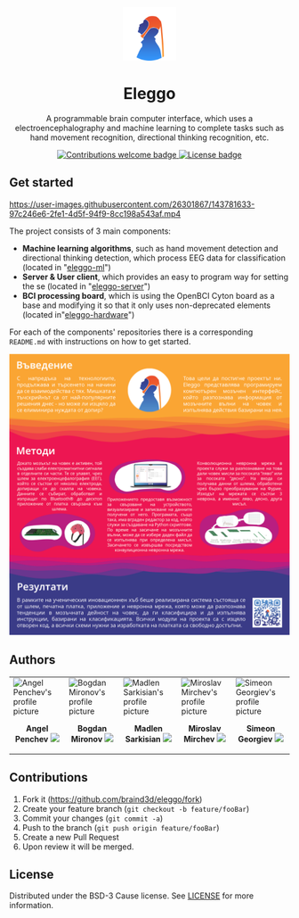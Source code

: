 <p align="center">
  <img width=96px src="./docs/promotional/logo.png" />
  <h1 align="center">Eleggo</h1>
  <p align="center">
    A programmable brain computer interface, which uses a electroencephalography and machine learning to complete tasks such as hand movement recognition, directional thinking recognition, etc.
  </p>
</p>

<p align="center">
    <a href="https://github.com/braind3d/Eleggo/fork">
        <img src="https://img.shields.io/badge/contributions-welcome-brightgreen.svg?color=FAA533&style=flat-square" alt="Contributions welcome badge" />
    </a>
    <a href="LICENSE">
        <img src="https://img.shields.io/github/license/braind3d/eleggo?color=FAA533&style=flat-square" alt="License badge" />
    </a>
</p>

## Get started


https://user-images.githubusercontent.com/26301867/143781633-97c246e6-2fe1-4d5f-94f9-8cc198a543af.mp4


The project consists of 3 main components:
- **Machine learning algorithms**, such as hand movement detection and directional thinking detection, which process EEG data for classification (located in "[eleggo-ml](https://github.com/braind3d/eleggo-ml)")
- **Server & User client**, which provides an easy to program way for setting the se (located in "[eleggo-server](https://github.com/braind3d/eleggo-server)")
- **BCI processing board**, which is using the OpenBCI Cyton board as a base and modifying it so that it only uses non-deprecated elements (located in"[eleggo-hardware](https://github.com/braind3d/eleggo-hardware)")

For each of the components' repositories there is a corresponding `README.md` with instructions on how to get started.

<p align="center">
    <img src="./docs/promotional/poster.png" alt="Eleggo poster" />
</p>

## Authors
<table width="100%">

  <tr>
    <td>
        <img width="500px" src="https://github.com/angel-penchev.png" alt="Angel Penchev's profile picture" />
        <p align="center">
            <b>Angel Penchev</b>
            <a href="https://github.com/angel-penchev/">
                <img src="https://img.shields.io/badge/GitHub-100000?style=flat-square&logo=github&logoColor=white" />
            </a>
        </p>
    </td>
    <td>
        <img width="500px" src="https://github.com/bogdanmironov.png" alt="Bogdan Mironov's profile picture" />
        <p align="center">
            <b>Bogdan Mironov</b>
            <a href="https://github.com/bogdanmironov/">
                <img src="https://img.shields.io/badge/GitHub-100000?style=flat-square&logo=github&logoColor=white" />
            </a>
        </p>
    </td>
    <td>
        <img width="500px" src="https://github.com/Maddie02.png" alt="Madlen Sarkisian's profile picture" />
        <p align="center">
            <b>Madlen Sarkisian</b>
            <a href="https://github.com/Maddie02/">
                <img src="https://img.shields.io/badge/GitHub-100000?style=flat-square&logo=github&logoColor=white" />
            </a>
        </p>
    </td>
    <td>
        <img width="500px" src="https://github.com/Miro-02.png" alt="Miroslav Mirchev's profile picture" />
        <p align="center">
            <b>Miroslav Mirchev</b>
            <a href="https://github.com/Miro-02/">
                <img src="https://img.shields.io/badge/GitHub-100000?style=flat-square&logo=github&logoColor=white" />
            </a>
        </p>
    </td>
    <td>
        <img width="500px" src="https://github.com/simo1209.png" alt="Simeon Georgiev's profile picture" />
        <p align="center">
            <b>Simeon Georgiev</b>
            <a href="https://github.com/simo1209/">
                <img src="https://img.shields.io/badge/GitHub-100000?style=flat-square&logo=github&logoColor=white" />
            </a>
        </p>
    </td>
  </tr>
</table>


## Contributions
1. Fork it (<https://github.com/braind3d/eleggo/fork>)
2. Create your feature branch (`git checkout -b feature/fooBar`)
3. Commit your changes (`git commit -a`)
4. Push to the branch (`git push origin feature/fooBar`)
5. Create a new Pull Request
6. Upon review it will be merged.


## License
Distributed under the BSD-3 Cause license. See [LICENSE](LICENSE) for more information.
